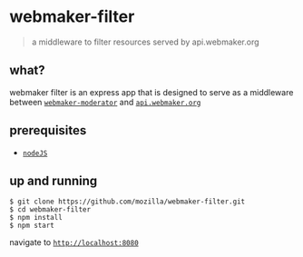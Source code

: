 # webmaker-filter
>a middleware to filter resources served by api.webmaker.org

## what?
webmaker filter is an express app that is designed to serve as
a middleware between [`webmaker-moderator`](https://github.com/mozilla/webmaker-moderator)
and [`api.webmaker.org`](https://github.com/mozilla/api.webmaker.org)

## prerequisites
- [`nodeJS`](https://nodejs.org/)

## up and running

```
$ git clone https://github.com/mozilla/webmaker-filter.git
$ cd webmaker-filter
$ npm install
$ npm start
```

navigate to [`http://localhost:8080`](http://localhost:8080)
